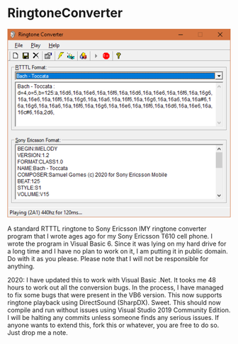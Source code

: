 # RingtoneConverter

![Screenshot](screenshot.gif)

A standard RTTTL ringtone to Sony Ericsson IMY ringtone converter program that I wrote ages ago for my Sony Ericsson T610 cell phone.
I wrote the program in Visual Basic 6. Since it was lying on my hard drive for a long time and I have no plan to work on it, I am putting it in public domain.
Do with it as you please. Please note that I will not be responsible for anything.

2020: I have updated this to work with Visual Basic .Net. It tooks me 48 hours to work out all the conversion bugs.
In the process, I have managed to fix some bugs that were present in the VB6 version. This now supports ringtone playback using DirectSound (SharpDX). Sweet.
This should now compile and run without issues using Visual Studio 2019 Community Edition. I will be halting any commits unless someone finds any serious issues.
If anyone wants to extend this, fork this or whatever, you are free to do so. Just drop me a note.